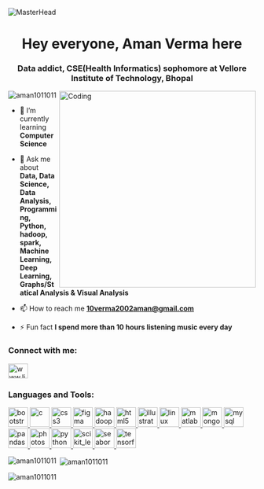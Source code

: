 ![MasterHead](https://thumbs.gfycat.com/BetterHandmadeGull-size_restricted.gif)
<h1 align="center">Hey everyone, Aman Verma here</h1>
<h3 align="center">Data addict, CSE(Health Informatics) sophomore at Vellore Institute of Technology, Bhopal</h3>
<img align="right" alt="Coding" width="400" src="https://i.pinimg.com/originals/e8/f4/53/e8f453469a3ec97ecd354df465d73913.gif">


<p align="left"> <img src="https://komarev.com/ghpvc/?username=aman1011011&label=Profile%20views&color=0e75b6&style=flat" alt="aman1011011" /> </p>

- 🌱 I’m currently learning **Computer Science**

- 💬 Ask me about **Data, Data Science, Data Analysis, Programming, Python, hadoop, spark, Machine Learning, Deep Learning, Graphs/Statical Analysis & Visual Analysis**

- 📫 How to reach me **10verma2002aman@gmail.com**

- ⚡ Fun fact **I spend more than 10 hours listening music every day**

<h3 align="left">Connect with me:</h3>
<p align="left">
<a href="www.linkedin.com/in/aman-verma-7a7571227" target="blank"><img align="center" src="https://cdn-icons-png.flaticon.com/512/145/145807.png" alt="www.linkedin.com/in/aman-verma-7a7571227" height="30" width="40" /></a>
</p>

<h3 align="left">Languages and Tools:</h3>
<p align="left"> <a href="https://getbootstrap.com" target="_blank" rel="noreferrer"> <img src="https://img.icons8.com/color/512/bootstrap.png" alt="bootstrap" width="40" height="40"/> </a> <a href="https://www.cprogramming.com/" target="_blank" rel="noreferrer"> <img src="https://img.icons8.com/color/512/c-programming.png" alt="c" width="40" height="40"/> </a> <a href="https://www.w3schools.com/css/" target="_blank" rel="noreferrer"> <img src="https://img.icons8.com/color/512/css3.png" alt="css3" width="40" height="40"/> </a> <a href="https://www.figma.com/" target="_blank" rel="noreferrer"> <img src="https://www.vectorlogo.zone/logos/figma/figma-icon.svg" alt="figma" width="40" height="40"/> </a> <a href="https://hadoop.apache.org/" target="_blank" rel="noreferrer"> <img src="https://www.vectorlogo.zone/logos/apache_hadoop/apache_hadoop-icon.svg" alt="hadoop" width="40" height="40"/> </a> <a href="https://www.w3.org/html/" target="_blank" rel="noreferrer"> <img src="https://img.icons8.com/fluency/512/html-5.png" alt="html5" width="40" height="40"/> </a> <a href="https://www.adobe.com/in/products/illustrator.html" target="_blank" rel="noreferrer"> <img src="https://img.icons8.com/color/512/adobe-illustrator.png" alt="illustrator" width="40" height="40"/> </a> <a href="https://www.linux.org/" target="_blank" rel="noreferrer"> <img src="https://img.icons8.com/color/512/linux.png" alt="linux" width="40" height="40"/> </a> <a href="https://www.mathworks.com/" target="_blank" rel="noreferrer"> <img src="https://upload.wikimedia.org/wikipedia/commons/2/21/Matlab_Logo.png" alt="matlab" width="40" height="40"/> </a> <a href="https://www.mongodb.com/" target="_blank" rel="noreferrer"> <img src="https://img.icons8.com/color/512/mongodb.png" alt="mongodb" width="40" height="40"/> </a> <a href="https://www.mysql.com/" target="_blank" rel="noreferrer"> <img src="https://img.icons8.com/color/512/mysql-logo.png" alt="mysql" width="40" height="40"/> </a> <a href="https://pandas.pydata.org/" target="_blank" rel="noreferrer"> <img src="https://geo-python-site.readthedocs.io/en/latest/_images/pandas_logo.png" alt="pandas" width="40" height="40"/> </a> <a href="https://www.photoshop.com/en" target="_blank" rel="noreferrer"> <img src="https://img.icons8.com/color/512/adobe-photoshop.png" alt="photoshop" width="40" height="40"/> </a> <a href="https://www.python.org" target="_blank" rel="noreferrer"> <img src="https://img.icons8.com/color/512/python.png" alt="python" width="40" height="40"/> </a> <a href="https://scikit-learn.org/" target="_blank" rel="noreferrer"> <img src="https://upload.wikimedia.org/wikipedia/commons/0/05/Scikit_learn_logo_small.svg" alt="scikit_learn" width="40" height="40"/> </a> <a href="https://seaborn.pydata.org/" target="_blank" rel="noreferrer"> <img src="https://seaborn.pydata.org/_images/logo-mark-lightbg.svg" alt="seaborn" width="40" height="40"/> </a> <a href="https://www.tensorflow.org" target="_blank" rel="noreferrer"> <img src="https://www.vectorlogo.zone/logos/tensorflow/tensorflow-icon.svg" alt="tensorflow" width="40" height="40"/> </a> </p>

<p><img align="left" src="https://github-readme-stats.vercel.app/api/top-langs?username=aman1011011&show_icons=true&locale=en&layout=compact" alt="aman1011011" /></p>

<p>&nbsp;<img align="center" src="https://github-readme-stats.vercel.app/api?username=aman1011011&show_icons=true&locale=en" alt="aman1011011" /></p>

<p><img align="center" src="https://github-readme-streak-stats.herokuapp.com/?user=aman1011011&" alt="aman1011011" /></p>
